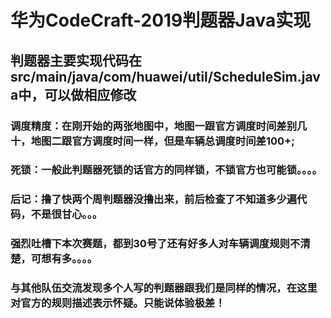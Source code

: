 # 华为CodeCraft-2019判题器Java实现
## 判题器主要实现代码在src/main/java/com/huawei/util/ScheduleSim.java中，可以做相应修改
### 调度精度：在刚开始的两张地图中，地图一跟官方调度时间差别几十，地图二跟官方调度时间一样，但是车辆总调度时间差100+;
### 死锁：一般此判题器死锁的话官方的同样锁，不锁官方也可能锁。。。。
### 后记：撸了快两个周判题器没撸出来，前后检查了不知道多少遍代码，不是很甘心。。。
###      强烈吐槽下本次赛题，都到30号了还有好多人对车辆调度规则不清楚，可想有多。。。。
###      与其他队伍交流发现多个人写的判题器跟我们是同样的情况，在这里对官方的规则描述表示怀疑。只能说体验极差！
